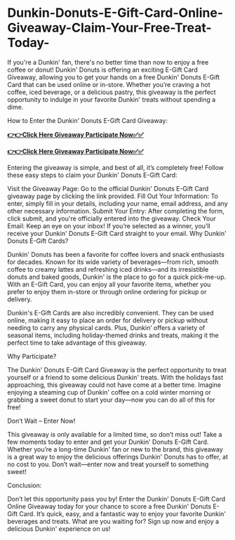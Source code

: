 # Dunkin-Donuts-E-Gift-Card-Online-Giveaway-Claim-Your-Free-Treat-Today-

If you're a Dunkin' fan, there's no better time than now to enjoy a free coffee or donut! Dunkin' Donuts is offering an exciting E-Gift Card Giveaway, allowing you to get your hands on a free Dunkin' Donuts E-Gift Card that can be used online or in-store. Whether you’re craving a hot coffee, iced beverage, or a delicious pastry, this giveaway is the perfect opportunity to indulge in your favorite Dunkin' treats without spending a dime.

How to Enter the Dunkin' Donuts E-Gift Card Giveaway:

[**👉👉Click Here Giveaway Participate Now✅✅**](https://free-gift-card.raj-solution.com/958f890)


[**👉👉Click Here Giveaway Participate Now✅✅**](https://free-gift-card.raj-solution.com/958f890)

Entering the giveaway is simple, and best of all, it’s completely free! Follow these easy steps to claim your Dunkin' Donuts E-Gift Card:

Visit the Giveaway Page: Go to the official Dunkin' Donuts E-Gift Card giveaway page by clicking the link provided.
Fill Out Your Information: To enter, simply fill in your details, including your name, email address, and any other necessary information.
Submit Your Entry: After completing the form, click submit, and you're officially entered into the giveaway.
Check Your Email: Keep an eye on your inbox! If you’re selected as a winner, you’ll receive your Dunkin' Donuts E-Gift Card straight to your email.
Why Dunkin' Donuts E-Gift Cards?

Dunkin' Donuts has been a favorite for coffee lovers and snack enthusiasts for decades. Known for its wide variety of beverages—from rich, smooth coffee to creamy lattes and refreshing iced drinks—and its irresistible donuts and baked goods, Dunkin' is the place to go for a quick pick-me-up. With an E-Gift Card, you can enjoy all your favorite items, whether you prefer to enjoy them in-store or through online ordering for pickup or delivery.

Dunkin's E-Gift Cards are also incredibly convenient. They can be used online, making it easy to place an order for delivery or pickup without needing to carry any physical cards. Plus, Dunkin’ offers a variety of seasonal items, including holiday-themed drinks and treats, making it the perfect time to take advantage of this giveaway.

Why Participate?

The Dunkin' Donuts E-Gift Card Giveaway is the perfect opportunity to treat yourself or a friend to some delicious Dunkin' treats. With the holidays fast approaching, this giveaway could not have come at a better time. Imagine enjoying a steaming cup of Dunkin' coffee on a cold winter morning or grabbing a sweet donut to start your day—now you can do all of this for free!

Don’t Wait – Enter Now!

This giveaway is only available for a limited time, so don’t miss out! Take a few moments today to enter and get your Dunkin' Donuts E-Gift Card. Whether you’re a long-time Dunkin' fan or new to the brand, this giveaway is a great way to enjoy the delicious offerings Dunkin' Donuts has to offer, at no cost to you. Don’t wait—enter now and treat yourself to something sweet!

Conclusion:

Don’t let this opportunity pass you by! Enter the Dunkin' Donuts E-Gift Card Online Giveaway today for your chance to score a free Dunkin' Donuts E-Gift Card. It’s quick, easy, and a fantastic way to enjoy your favorite Dunkin' beverages and treats. What are you waiting for? Sign up now and enjoy a delicious Dunkin' experience on us!
